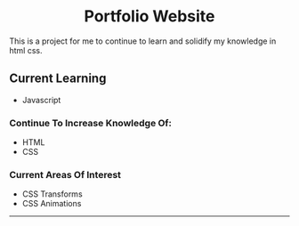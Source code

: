 <h1 align="center">Portfolio Website</h1>
<p>This is a project for me to continue to learn and solidify my knowledge in html css.</p>


## Current Learning

- Javascript

### Continue To Increase Knowledge Of:

- HTML
- CSS

### Current Areas Of Interest

- CSS Transforms
- CSS Animations

---
